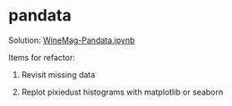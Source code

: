 # pandata

Solution: [WineMag-Pandata.ipynb](https://github.com/mUtterberg/pandata/blob/master/WineMag-Pandata.ipynb)

Items for refactor:

1. Revisit missing data

2. Replot pixiedust histograms with matplotlib or seaborn
